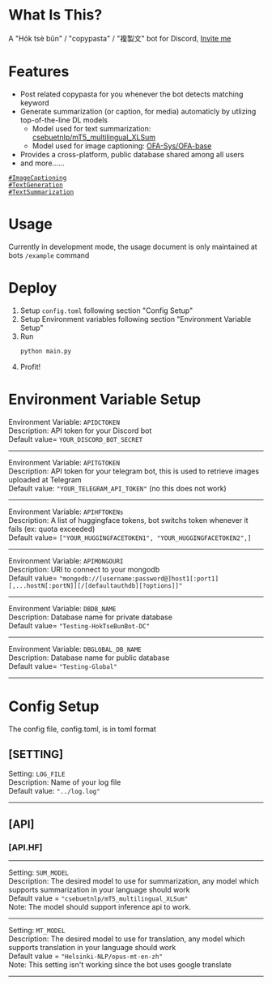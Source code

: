 # What Is This?
A "Ho̍k tsè bûn" / "copypasta" / "複製文" bot for Discord, [Invite me](https://discord.com/api/oauth2/authorize?client_id=1011172667426095125&permissions=534723951680&scope=applications.commands%20bot)  

# Features
* Post related copypasta for you whenever the bot detects matching keyword  
* Generate summarization (or caption, for media) automaticly by utlizing top-of-the-line DL models  
  * Model used for text summarization: [csebuetnlp/mT5_multilingual_XLSum](https://huggingface.co/csebuetnlp/mT5_multilingual_XLSum)  
  * Model used for image captioning: [OFA-Sys/OFA-base](https://huggingface.co/OFA-Sys/OFA-base)
* Provides a cross-platform, public database shared among all users  
* and more......  

[`#ImageCaptioning`](https://paperswithcode.com/task/image-captioning)  
[`#TextGeneration`](https://paperswithcode.com/task/text-generation)  
[`#TextSummarization`](https://paperswithcode.com/task/text-summarization)  

# Usage  
Currently in development mode, the usage document is only maintained at bots ``/example`` command  

# Deploy
1. Setup ``config.toml`` following section "Config Setup"
2. Setup Environment variables following section "Environment Variable Setup"
3. Run
    ```python
    python main.py
    ```
4. Profit!  


# Environment Variable Setup
Environment Variable: ``APIDCTOKEN``   
Description: API token for your Discord bot  
Default value= ``YOUR_DISCORD_BOT_SECRET``  

---

Environment Variable: ``APITGTOKEN``  
Description: API token for your telegram bot, this is used to retrieve images uploaded at Telegram    
Default value: ``"YOUR_TELEGRAM_API_TOKEN"`` (no this does not work)  

---

Environment Variable: ``APIHFTOKENs``   
Description: A list of huggingface tokens, bot switchs token whenever it fails (ex: quota exceeded)  
Default value= ``["YOUR_HUGGINGFACETOKEN1", "YOUR_HUGGINGFACETOKEN2",]``  

---

Environment Variable: ``APIMONGOURI``   
Description: URI to connect to your mongodb  
Default value= ``"mongodb://[username:password@]host1[:port1][,...hostN[:portN]][/[defaultauthdb][?options]]"``  

---

Environment Variable: ``DBDB_NAME``   
Description: Database name for private database  
Default value= ``"Testing-HokTseBunBot-DC"``  

---

Environment Variable: ``DBGLOBAL_DB_NAME``   
Description: Database name for public database  
Default value= ``"Testing-Global"``  

---

# Config Setup
The config file, config.toml, is in toml format  
## [SETTING]

Setting: ``LOG_FILE``  
Description: Name of your log file  
Default value: ``"../log.log"``  

---

## [API]
### [API.HF]

---

Setting: ``SUM_MODEL``  
Description: The desired model to use for summarization, any model which supports summarization in your language should work  
Default value = ``"csebuetnlp/mT5_multilingual_XLSum"``  
Note: The model should support inference api to work.  

---

Setting: ``MT_MODEL``  
Description: The desired model to use for translation, any model which supports translation in your language should work  
Default value = ``"Helsinki-NLP/opus-mt-en-zh"``  
Note: This setting isn't working since the bot uses google translate

---